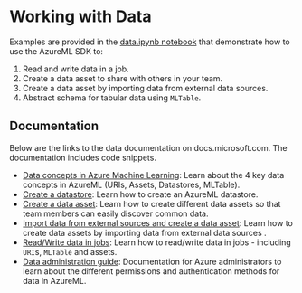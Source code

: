 # Working with Data

Examples are provided in the [data.ipynb notebook](./data.ipynb) that demonstrate how to use the AzureML SDK to:

1. Read and write data in a job.
1. Create a data asset to share with others in your team.
1. Create a data asset by importing data from external data sources.
1. Abstract schema for tabular data using `MLTable`.


## Documentation
Below are the links to the data documentation on docs.microsoft.com. The documentation includes code snippets.

- [Data concepts in Azure Machine Learning](https://docs.microsoft.com/azure/machine-learning/concept-data): Learn about the 4 key data concepts in AzureML (URIs, Assets, Datastores, MLTable).
- [Create a datastore](https://docs.microsoft.com/azure/machine-learning/how-to-datastore): Learn how to create an AzureML datastore.
- [Create a data asset](https://docs.microsoft.com/azure/machine-learning/how-to-create-register-data-assets): Learn how to create different data assets so that team members can easily discover common data.
- [Import data from external sources and create a data asset](https://docs.microsoft.com/azure/machine-learning/how-to-create-register-data-assets): Learn how to create  data assets by importing data from external data sources .
- [Read/Write data in jobs](https://docs.microsoft.com/azure/machine-learning/how-to-read-write-data-v2): Learn how to read/write data in jobs - including `URI`s, `MLTable` and assets.
- [Data administration guide](https://docs.microsoft.com/azure/machine-learning/how-to-administrate-data-authentication): Documentation for Azure administrators to learn about the different permissions and authentication methods for data in AzureML.